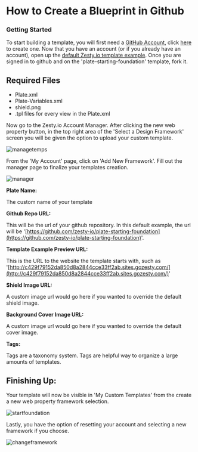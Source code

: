 # How to Create a Blueprint in Github

### Getting Started

To start building a template, you will first need a [GitHub Account](https://github.com/join?source=header-home), click [here](https://github.com/join?source=header-home) to create one. Now that you have an account (or if you already have an account), open up the [default Zesty.io template example](https://github.com/zesty-io/plate-starting-foundation). Once you are signed in to github and on the 'plate-starting-foundation' template, fork it.

## Required Files

* Plate.xml
* Plate-Variables.xml
* shield.png
* .tpl files for every view in the Plate.xml

Now go to the Zesty.io Account Manager. After clicking the new web property button, in the top right area of the 'Select a Design Framework' screen you will be given the option to upload your custom template.

![managetemps](https://wyp1jm.media.zestyio.com/screen-shot-2016-07-01-at-11-23-53-am.png)

From the 'My Account' page, click on 'Add New Framework'. Fill out the manager page to finalize your templates creation.

![manager](https://wyp1jm.media.zestyio.com/screen-shot-2016-06-08-at-12-23-12-pm.png)

**Plate Name:**

The custom name of your template

**Github Repo URL:**

This will be the url of your github repository. In this default example, the url will be '[https://github.com/zesty-io/plate-starting-foundation](https://github.com/zesty-io/plate-starting-foundation)'.

**Template Example Preview URL:**

This is the URL to the website the template starts with, such as '[http://c429f79152da850d8a2844cce33ff2ab.sites.gozesty.com/](http://c429f79152da850d8a2844cce33ff2ab.sites.gozesty.com/)'

**Shield Image URL:**

A custom image url would go here if you wanted to override the default shield image.

**Background Cover Image URL:**

A custom image url would go here if you wanted to override the default cover image.

**Tags:**

Tags are a taxonomy system. Tags are helpful way to organize a large amounts of templates.

## Finishing Up:

Your template will now be visible in 'My Custom Templates' from the create a new web property framework selection.

![startfoundation](https://wyp1jm.media.zestyio.com/screen-shot-2016-07-01-at-11-32-08-am.png)

Lastly, you have the option of resetting your account and selecting a new framework if you choose.

![changeframework](https://wyp1jm.media.zestyio.com/screen-shot-2016-07-01-at-11-35-24-am.png)
